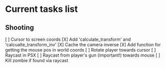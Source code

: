 # Current tasks list

## Shooting

  [ ] Cursor to screen coords
    [X] Add 'calculate_transform' and 'calcualte_transform_inv'
    [X] Cache the camera inverse
    [X] Add function for getting the mouse pos in world coords
  [ ] Rotate player towards cursor
  [ ] Raycast in PSX
  [ ] Raycast from player's gun (important!) towards mouse
  [ ] Kill zombie if found via raycast
